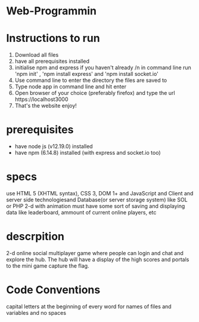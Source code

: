 # Web-Programmin
# Instructions to run
1) Download all files
2) have all prerequisites installed
3) initialise npm and express if you haven't already
/n in command line run 'npm init' , 'npm install express' and 'npm install socket.io'
4) Use command line to enter the directory the files are saved to
5) Type node app in command line and hit enter
6) Open browser of your choice (preferably firefox) and type the url  https://localhost3000
7) That's the website enjoy!
# prerequisites
- have node js (v12.19.0) installed
- have npm (6.14.8) installed (with express and socket.io too)
# specs
use HTML 5 (XHTML syntax), CSS 3, DOM 1+ and JavaScript and Client and server side technologiesand Database(or server storage system) like SOL or PHP
2-d with animation
must have some sort of saving and displaying data like leaderboard, ammount of current online players, etc
# descrpition
2-d online social multiplayer game where people can login and chat and explore the hub. The hub will have a display of the high scores and portals to the mini game capture the flag.

# Code Conventions
capital letters at the beginning of every word for names of files and variables and no spaces
